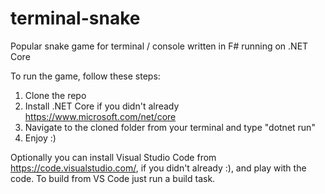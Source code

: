 # terminal-snake

Popular snake game for terminal / console written in F# running on .NET Core

To run the game, follow these steps:  

1. Clone the repo  
2. Install .NET Core if you didn't already https://www.microsoft.com/net/core  
3. Navigate to the cloned folder from your terminal and type "dotnet run"  
4. Enjoy :)  

Optionally you can install Visual Studio Code from https://code.visualstudio.com/, if you didn't already :), and play with the code. To build from VS Code just run a build task.